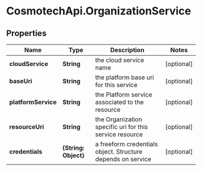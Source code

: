 # CosmotechApi.OrganizationService

## Properties

Name | Type | Description | Notes
------------ | ------------- | ------------- | -------------
**cloudService** | **String** | the cloud service name | [optional] 
**baseUri** | **String** | the platform base uri for this service | [optional] 
**platformService** | **String** | the Platform service associated to the resource | [optional] 
**resourceUri** | **String** | the Organization specific uri for this service resource | [optional] 
**credentials** | **{String: Object}** | a freeform credentials object. Structure depends on service | [optional] 


